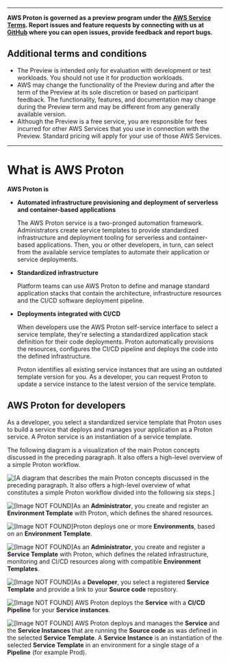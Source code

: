 --------

**AWS Proton is governed as a preview program under the [AWS Service Terms](https://aws.amazon.com/service-terms/)\. Report issues and feature requests by connecting with us at [GitHub](https://github.com/aws/aws-proton-public-roadmap) where you can open issues, provide feedback and report bugs\.**

## Additional terms and conditions<a name="preview-banner"></a>
+ The Preview is intended only for evaluation with development or test workloads\. You should not use it for production workloads\.
+ AWS may change the functionality of the Preview during and after the term of the Preview at its sole discretion or based on participant feedback\. The functionality, features, and documentation may change during the Preview term and may be different from any generally available version\.
+ Although the Preview is a free service, you are responsible for fees incurred for other AWS Services that you use in connection with the Preview\. Standard pricing will apply for your use of those AWS Services\.

--------

# What is AWS Proton<a name="Welcome"></a>

**AWS Proton is**
+ **Automated infrastructure provisioning and deployment of serverless and container\-based applications**

  The AWS Proton service is a two\-pronged automation framework\. Administrators create service templates to provide standardized infrastructure and deployment tooling for serverless and container\-based applications\. Then, you or other developers, in turn, can select from the available service templates to automate their application or service deployments\.
+ **Standardized infrastructure**

  Platform teams can use AWS Proton to define and manage standard application stacks that contain the architecture, infrastructure resources and the CI/CD software deployment pipeline\.
+ **Deployments integrated with CI/CD**

  When developers use the AWS Proton self\-service interface to select a service template, they're selecting a standardized application stack definition for their code deployments\. Proton automatically provisions the resources, configures the CI/CD pipeline and deploys the code into the defined infrastructure\.

   Proton identifies all existing service instances that are using an outdated template version for you\. As a developer, you can request Proton to update a service instance to the latest version of the service template\. 

## AWS Proton for developers<a name="ug-dev"></a>

As a developer, you select a standardized service template that Proton uses to build a service that deploys and manages your application as a Proton service\. A Proton service is an instantiation of a service template\.

The following diagram is a visualization of the main Proton concepts discussed in the preceding paragraph\. It also offers a high\-level overview of a simple Proton workflow\.

![\[A diagram that describes the main Proton concepts discussed in the preceding paragraph. It also offers a high-level overview of what constitutes a simple Proton workflow divided into the following six steps.\]](http://docs.aws.amazon.com/proton/latest/userguide/images/service-diagram_1.png)

 ![\[Image NOT FOUND\]](http://docs.aws.amazon.com/proton/latest/userguide/images/label-one.png)As an **Administrator**, you create and register an **Environment Template** with Proton, which defines the shared resources\.

 ![\[Image NOT FOUND\]](http://docs.aws.amazon.com/proton/latest/userguide/images/label-two.png)Proton deploys one or more **Environments**, based on an **Environment Template**\.

 ![\[Image NOT FOUND\]](http://docs.aws.amazon.com/proton/latest/userguide/images/label-three.png)As an **Administrator**, you create and register a **Service Template** with Proton, which defines the related infrastructure, monitoring and CI/CD resources along with compatible **Environment Templates**\.

 ![\[Image NOT FOUND\]](http://docs.aws.amazon.com/proton/latest/userguide/images/label-four.png)As a **Developer**, you select a registered **Service Template** and provide a link to your **Source code** repository\.

 ![\[Image NOT FOUND\]](http://docs.aws.amazon.com/proton/latest/userguide/images/label-five.png) AWS Proton deploys the **Service** with a **CI/CD Pipeline** for your **Service instances**\.

 ![\[Image NOT FOUND\]](http://docs.aws.amazon.com/proton/latest/userguide/images/label-six.png) AWS Proton deploys and manages the **Service** and the **Service Instances** that are running the **Source code** as was defined in the selected **Service Template**\. A **Service Instance** is an instantiation of the selected **Service Template** in an environment for a single stage of a **Pipeline** \(for example Prod\)\.
